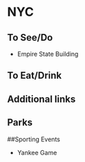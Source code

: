 # NYC


## To See/Do

* Empire State Building

## To Eat/Drink



## Additional links


## Parks 

##Sporting Events

* Yankee Game
